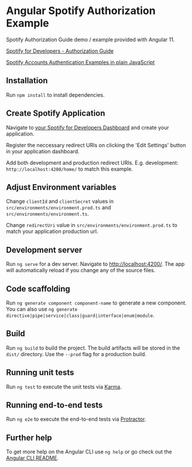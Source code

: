 # Angular Spotify Authorization Example

Spotify Authorization Guide demo / example provided with Angular 11.

[Spotify for Developers - Authorization Guide](https://developer.spotify.com/documentation/general/guides/authorization-guide/)

[Spotify Accounts Authentication Examples in plain JavaScript](https://github.com/spotify/web-api-auth-examples)

## Installation

Run `npm install` to install dependencies.

## Create Spotify Application

Navigate to [your Spotify for Developers Dashboard](https://developer.spotify.com/dashboard/applications) and create your application.

Register the neccessary redirect URIs on clicking the 'Edit Settings' button in your application dashboard.

Add both development and production redirect URIs. E.g. development: `http://localhost:4200/home/` to match this example.

## Adjust Environment variables

Change `clientId` and `clientSecret` values in `src/environments/environment.prod.ts` and `src/environments/environment.ts`.

Change `redirectUri` value in `src/environments/environment.prod.ts` to match your application production url.

## Development server

Run `ng serve` for a dev server. Navigate to [http://localhost:4200/](http://localhost:4200/). The app will automatically reload if you change any of the source files.

## Code scaffolding

Run `ng generate component component-name` to generate a new component. You can also use `ng generate directive|pipe|service|class|guard|interface|enum|module`.

## Build

Run `ng build` to build the project. The build artifacts will be stored in the `dist/` directory. Use the `--prod` flag for a production build.

## Running unit tests

Run `ng test` to execute the unit tests via [Karma](https://karma-runner.github.io).

## Running end-to-end tests

Run `ng e2e` to execute the end-to-end tests via [Protractor](http://www.protractortest.org/).

## Further help

To get more help on the Angular CLI use `ng help` or go check out the [Angular CLI README](https://github.com/angular/angular-cli/blob/master/README.md).
